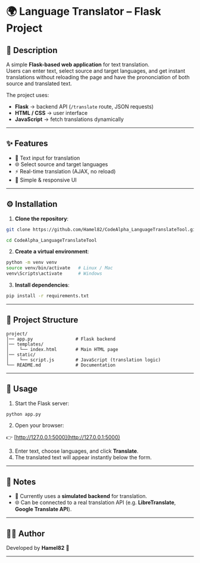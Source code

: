 # 🌍 Language Translator – Flask Project

## 📖 Description

A simple **Flask-based web application** for text translation.  
Users can enter text, select source and target languages, and get instant translations without reloading the page and have the prononciation of both source and translated text.

The project uses:  
- **Flask** → backend API (`/translate` route, JSON requests)  
- **HTML / CSS** → user interface  
- **JavaScript** → fetch translations dynamically  

---

## ✨ Features

- 📝 Text input for translation  
- 🌐 Select source and target languages  
- ⚡ Real-time translation (AJAX, no reload)  
- 📱 Simple & responsive UI  

---

## ⚙️ Installation

1. **Clone the repository**:

```bash
git clone https://github.com/Hamel82/CodeAlpha_LanguageTranslateTool.git

cd CodeAlpha_LanguageTranslateTool
```

2. **Create a virtual environment**:

```bash
python -m venv venv
source venv/bin/activate   # Linux / Mac
venv\Scripts\activate      # Windows
```

3. **Install dependencies**:

```bash
pip install -r requirements.txt
```

---

## 📂 Project Structure

```
project/
│── app.py                # Flask backend
│── templates/
│    └── index.html       # Main HTML page
│── static/
│    └── script.js        # JavaScript (translation logic)
└── README.md             # Documentation
```

---

## 🚀 Usage

1. Start the Flask server:

```bash
python app.py
```

2. Open your browser:

👉 [http://127.0.0.1:5000](http://127.0.0.1:5000)

3. Enter text, choose languages, and click **Translate**.  
4. The translated text will appear instantly below the form.  

---

## 📌 Notes

- 🔧 Currently uses a **simulated backend** for translation.  
- 🌐 Can be connected to a real translation API (e.g. **LibreTranslate**, **Google Translate API**).  

---

## 👨‍💻 Author

Developed by **Hamel82** 🚀  

---
